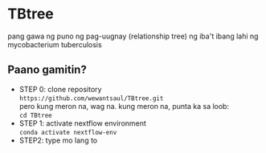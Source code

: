 # TBtree
pang gawa ng puno ng pag-uugnay (relationship tree) ng iba't ibang lahi ng mycobacterium tuberculosis

## Paano gamitin?
* STEP 0: clone repository \
``` https://github.com/wewantsaul/TBtree.git ``` \
pero kung meron na, wag na. kung meron na, punta ka sa loob: \
```cd TBtree```
* STEP 1: activate nextflow environment \
``` conda activate nextflow-env ```
* STEP2: type mo lang to
``` nextflow main.nf --reads <path/to/reads> --out_dir <name/of/directory> --ref_genome <path/to/reference.fasta>

